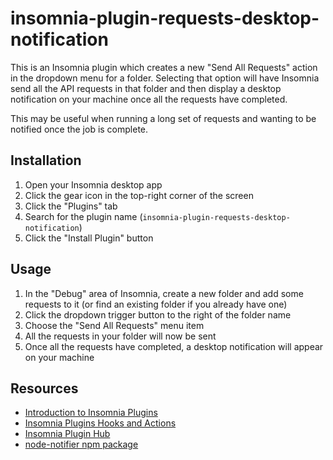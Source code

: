 # insomnia-plugin-requests-desktop-notification

This is an Insomnia plugin which creates a new "Send All Requests" action in the dropdown menu for a folder. Selecting that option will have Insomnia send all the API requests in that folder and then display a desktop notification on your machine once all the requests have completed.

This may be useful when running a long set of requests and wanting to be notified once the job is complete.

## Installation

1. Open your Insomnia desktop app
2. Click the gear icon in the top-right corner of the screen
3. Click the "Plugins" tab
4. Search for the plugin name (`insomnia-plugin-requests-desktop-notification`)
5. Click the "Install Plugin" button

## Usage

1. In the "Debug" area of Insomnia, create a new folder and add some requests to it (or find an existing folder if you already have one)
2. Click the dropdown trigger button to the right of the folder name
3. Choose the "Send All Requests" menu item
4. All the requests in your folder will now be sent
5. Once all the requests have completed, a desktop notification will appear on your machine

## Resources

- [Introduction to Insomnia Plugins](https://docs.insomnia.rest/insomnia/introduction-to-plugins)
- [Insomnia Plugins Hooks and Actions](https://docs.insomnia.rest/insomnia/hooks-and-actions)
- [Insomnia Plugin Hub](https://insomnia.rest/plugins)
- [node-notifier npm package](https://www.npmjs.com/package/node-notifier)
